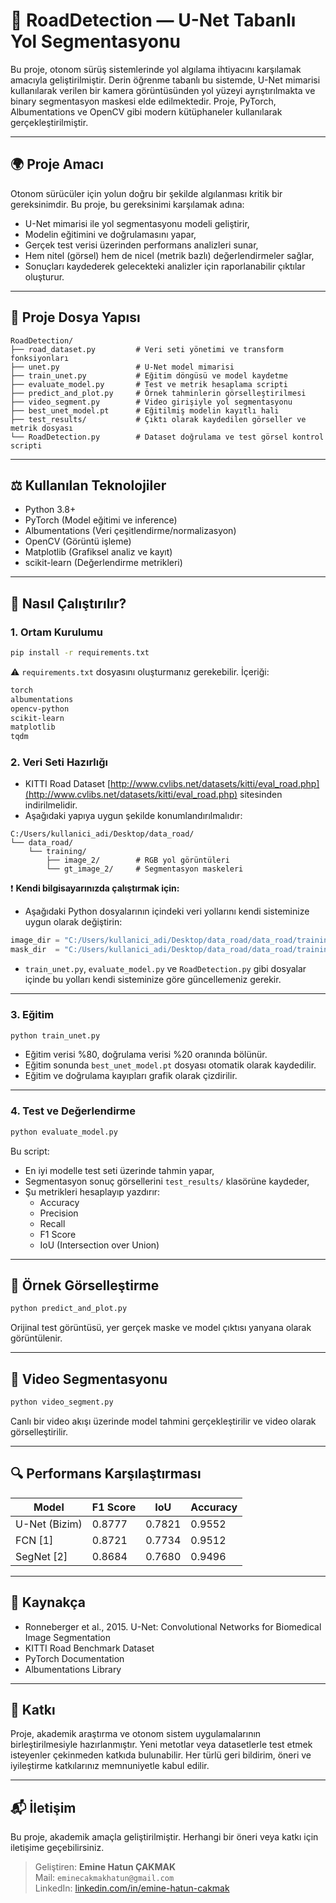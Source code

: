 
# 🚣 RoadDetection — U-Net Tabanlı Yol Segmentasyonu

Bu proje, otonom sürüş sistemlerinde yol algılama ihtiyacını karşılamak amacıyla geliştirilmiştir. Derin öğrenme tabanlı bu sistemde, U-Net mimarisi kullanılarak verilen bir kamera görüntüsünden yol yüzeyi ayrıştırılmakta ve binary segmentasyon maskesi elde edilmektedir. Proje, PyTorch, Albumentations ve OpenCV gibi modern kütüphaneler kullanılarak gerçekleştirilmiştir.

---

## 🌍 Proje Amacı
Otonom sürücüler için yolun doğru bir şekilde algılanması kritik bir gereksinimdir. Bu proje, bu gereksinimi karşılamak adına:

- U-Net mimarisi ile yol segmentasyonu modeli geliştirir,
- Modelin eğitimini ve doğrulamasını yapar,
- Gerçek test verisi üzerinden performans analizleri sunar,
- Hem nitel (görsel) hem de nicel (metrik bazlı) değerlendirmeler sağlar,
- Sonuçları kaydederek gelecekteki analizler için raporlanabilir çıktılar oluşturur.

---

## 📂 Proje Dosya Yapısı
```
RoadDetection/
├── road_dataset.py         # Veri seti yönetimi ve transform fonksiyonları
├── unet.py                 # U-Net model mimarisi
├── train_unet.py           # Eğitim döngüsü ve model kaydetme
├── evaluate_model.py       # Test ve metrik hesaplama scripti
├── predict_and_plot.py     # Örnek tahminlerin görselleştirilmesi
├── video_segment.py        # Video girişiyle yol segmentasyonu
├── best_unet_model.pt      # Eğitilmiş modelin kayıtlı hali
├── test_results/           # Çıktı olarak kaydedilen görseller ve metrik dosyası
└── RoadDetection.py        # Dataset doğrulama ve test görsel kontrol scripti
```

---

## ⚖️ Kullanılan Teknolojiler
- Python 3.8+
- PyTorch (Model eğitimi ve inference)
- Albumentations (Veri çeşitlendirme/normalizasyon)
- OpenCV (Görüntü işleme)
- Matplotlib (Grafiksel analiz ve kayıt)
- scikit-learn (Değerlendirme metrikleri)

---

## 🚀 Nasıl Çalıştırılır?

### 1. Ortam Kurulumu
```bash
pip install -r requirements.txt
```
⚠️ `requirements.txt` dosyasını oluşturmanız gerekebilir. İçeriği:
```txt
torch
albumentations
opencv-python
scikit-learn
matplotlib
tqdm
```

### 2. Veri Seti Hazırlığı
- KITTI Road Dataset [http://www.cvlibs.net/datasets/kitti/eval_road.php](http://www.cvlibs.net/datasets/kitti/eval_road.php) sitesinden indirilmelidir.
- Aşağıdaki yapıya uygun şekilde konumlandırılmalıdır:
```
C:/Users/kullanici_adi/Desktop/data_road/
└── data_road/
    └── training/
        ├── image_2/        # RGB yol görüntüleri
        └── gt_image_2/     # Segmentasyon maskeleri
```
❗ **Kendi bilgisayarınızda çalıştırmak için:**

- Aşağıdaki Python dosyalarının içindeki veri yollarını kendi sisteminize uygun olarak değiştirin:
```python
image_dir = "C:/Users/kullanici_adi/Desktop/data_road/data_road/training/image_2"
mask_dir  = "C:/Users/kullanici_adi/Desktop/data_road/data_road/training/gt_image_2"
```
- `train_unet.py`, `evaluate_model.py` ve `RoadDetection.py` gibi dosyalar içinde bu yolları kendi sisteminize göre güncellemeniz gerekir.

---

### 3. Eğitim
```bash
python train_unet.py
```
- Eğitim verisi %80, doğrulama verisi %20 oranında bölünür.
- Eğitim sonunda `best_unet_model.pt` dosyası otomatik olarak kaydedilir.
- Eğitim ve doğrulama kayıpları grafik olarak çizdirilir.

---

### 4. Test ve Değerlendirme
```bash
python evaluate_model.py
```
Bu script:
- En iyi modelle test seti üzerinde tahmin yapar,
- Segmentasyon sonuç görsellerini `test_results/` klasörüne kaydeder,
- Şu metrikleri hesaplayıp yazdırır:
  - Accuracy
  - Precision
  - Recall
  - F1 Score
  - IoU (Intersection over Union)

---

## 🎨 Örnek Görselleştirme
```bash
python predict_and_plot.py
```
Orijinal test görüntüsü, yer gerçek maske ve model çıktısı yanyana olarak görüntülenir.

---

## 🎥 Video Segmentasyonu
```bash
python video_segment.py
```
Canlı bir video akışı üzerinde model tahmini gerçekleştirilir ve video olarak görselleştirilir.

---

## 🔍 Performans Karşılaştırması
| Model            | F1 Score | IoU   | Accuracy |
|------------------|----------|-------|----------|
| U-Net (Bizim)    | 0.8777   | 0.7821| 0.9552   |
| FCN [1]          | 0.8721   | 0.7734| 0.9512   |
| SegNet [2]       | 0.8684   | 0.7680| 0.9496   |

---

## 📖 Kaynakça
- Ronneberger et al., 2015. U-Net: Convolutional Networks for Biomedical Image Segmentation
- KITTI Road Benchmark Dataset
- PyTorch Documentation
- Albumentations Library

---

## 🚀 Katkı
Proje, akademik araştırma ve otonom sistem uygulamalarının birleştirilmesiyle hazırlanmıştır. Yeni metotlar veya datasetlerle test etmek isteyenler çekinmeden katkıda bulunabilir.
Her türlü geri bildirim, öneri ve iyileştirme katkılarınız memnuniyetle kabul edilir.

---

## 📬 İletişim
Bu proje, akademik amaçla geliştirilmiştir. Herhangi bir öneri veya katkı için iletişime geçebilirsiniz.

> Geliştiren: **Emine Hatun ÇAKMAK**  
> Mail: `eminecakmakhatun@gmail.com`  
> LinkedIn: [linkedin.com/in/emine-hatun-cakmak](https://www.linkedin.com/in/emine-hatun-cakmak/)
